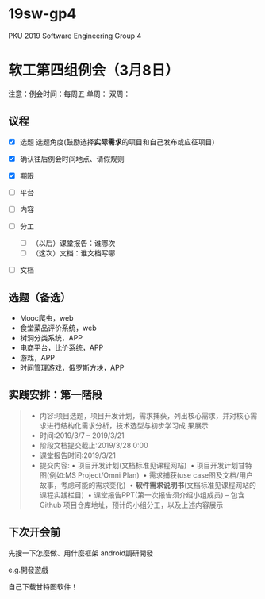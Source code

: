# 19sw-gp4
PKU 2019 Software Engineering Group 4

# 软工第四组例会（3月8日）

注意：例会时间：每周五
单周：
双周：

## 议程
- [x] 选题
选题角度(鼓励选择**实际需求**的项目和自己发布或应征项目) 
- [x] 确认往后例会时间地点、请假规则
- [x] 期限
- [ ] 平台
- [ ] 内容
- [ ] 分工
    - [ ] （以后）课堂报告：谁哪次
    - [ ] （这次）文档：谁文档写哪
- [ ] 文档


## 选题（备选）
* Mooc爬虫，web 
* 食堂菜品评价系统，web
* 树洞分类系统，APP
* 电商平台，比价系统，APP
* 游戏，APP
* 时间管理游戏，俄罗斯方块，APP

 
## 实践安排：第一階段
> * 内容:项目选题，项目开发计划，需求捕获，列出核心需求，并对核心需求进行结构化需求分析，技术选型与初步学习成 果展示 
> * 时间:2019/3/7 – 2019/3/21 
> * 阶段文档提交截止:2019/3/28 0:00 
> * 课堂报告时间:2019/3/21 
> * 提交内容: 
> • 项目开发计划(文档标准见课程网站)  • 项目开发计划甘特图(例如:MS Project/Omni Plan)  • 需求捕获(use case图及文档/用户故事，考虑可能的需求变化)  • **软件需求说明书**(文档标准见课程网站的课程实践栏目)  • 课堂报告PPT(第一次报告须介绍小组成员) – 包含 Github 项目仓库地址，预计的小组分工，以及上述内容展示  


## 下次开会前
先搜一下怎麼做、用什麼框架
android調研開發

e.g.開發遊戲

自己下载甘特图软件！
